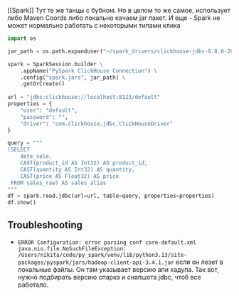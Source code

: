 [[Spark]]
Тут те же танцы с бубном. Но в целом то же самое, использует либо Maven Coords либо локально качаем jar пакет. И еще - Spark не может нормально работать с некоторыми типами клика
```python
import os

jar_path = os.path.expanduser("~/spark_drivers/clickhouse-jdbc-0.8.6-20250619.155740-1-all.jar")

spark = SparkSession.builder \
    .appName("PySpark ClickHouse Connection") \
    .config("spark.jars", jar_path) \
    .getOrCreate()
    
url = "jdbc:clickhouse://localhost:8123/default"
properties = {
    "user": "default",  
    "password": "", 
    "driver": "com.clickhouse.jdbc.ClickHouseDriver"
}

query = """
(SELECT
    date_sale,
    CAST(product_id AS Int32) AS product_id,
    CAST(quantity AS Int32) AS quantity,
    CAST(price AS Float32) AS price
 FROM sales_raw) AS sales_alias
"""
df = spark.read.jdbc(url=url, table=query, properties=properties)
df.show()
```
## Troubleshooting
- `ERROR Configuration: error parsing conf core-default.xml java.nio.file.NoSuchFileException: /Users/nikita/code/py_spark/venv/lib/python3.13/site-packages/pyspark/jars/hadoop-client-api-3.4.1.jar`  если он лезет в локальные файлы. Он там указывает версию апи хадупа. Так вот, нужно подбирать версию спарка и снапшота jdbc, чтоб все работало. 